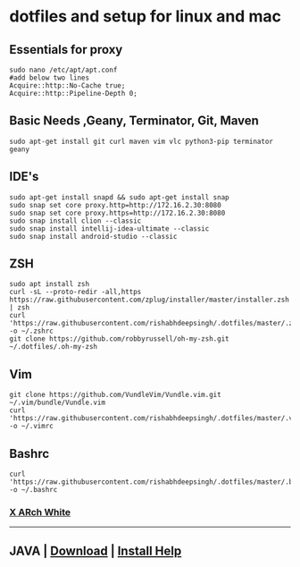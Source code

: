 # dotfiles and setup for linux and mac

## Essentials for proxy
    sudo nano /etc/apt/apt.conf
    #add below two lines
    Acquire::http::No-Cache true;
    Acquire::http::Pipeline-Depth 0;

## Basic Needs ,Geany, Terminator, Git, Maven
    sudo apt-get install git curl maven vim vlc python3-pip terminator geany

## IDE's
    sudo apt-get install snapd && sudo apt-get install snap
    sudo snap set core proxy.http=http://172.16.2.30:8080
    sudo snap set core proxy.https=http://172.16.2.30:8080
    sudo snap install clion --classic
    sudo snap install intellij-idea-ultimate --classic
    sudo snap install android-studio --classic

## ZSH
    sudo apt install zsh
    curl -sL --proto-redir -all,https https://raw.githubusercontent.com/zplug/installer/master/installer.zsh | zsh
    curl 'https://raw.githubusercontent.com/rishabhdeepsingh/.dotfiles/master/.zshrc' -o ~/.zshrc
    git clone https://github.com/robbyrussell/oh-my-zsh.git ~/.dotfiles/.oh-my-zsh

## Vim
    git clone https://github.com/VundleVim/Vundle.vim.git ~/.vim/bundle/Vundle.vim
    curl 'https://raw.githubusercontent.com/rishabhdeepsingh/.dotfiles/master/.vimrc' -o ~/.vimrc

## Bashrc
    curl 'https://raw.githubusercontent.com/rishabhdeepsingh/.dotfiles/master/.bashrc' -o ~/.bashrc

### [X ARch White](https://gitlab.com/LinxGem33/X-Arc-White/tags/v1.4.7)

------

## JAVA | [Download](https://www.oracle.com/technetwork/java/javase/downloads/index.html) | [Install Help](https://www.javahelps.com/2017/09/install-oracle-jdk-9-on-linux.html)
